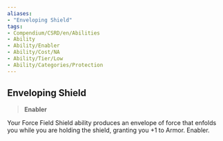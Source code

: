 ```yaml
---
aliases:
- "Enveloping Shield"
tags:
- Compendium/CSRD/en/Abilities
- Ability
- Ability/Enabler
- Ability/Cost/NA
- Ability/Tier/Low
- Ability/Categories/Protection
---
```


  
## Enveloping Shield  
>**Enabler**
  
Your Force Field Shield ability produces an envelope of force that enfolds you while you are holding the shield, granting you +1 to Armor. Enabler.